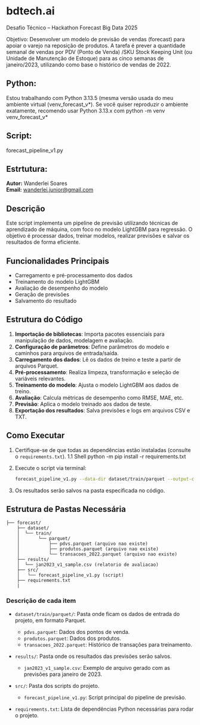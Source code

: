 # bdtech.ai
Desafio Técnico – Hackathon Forecast Big Data 2025

Objetivo:
Desenvolver um modelo de previsão de vendas (forecast) para apoiar o varejo na reposição de produtos. A tarefa é prever a quantidade semanal de vendas por PDV (Ponto de Venda) /SKU 
Stock Keeping Unit (ou Unidade de Manutenção de Estoque) para as cinco semanas de janeiro/2023, utilizando como base o histórico de vendas de 2022.

## Python: 
Estou trabalhando com Python 3.13.5 (mesma versão usada do meu ambiente virtual  (venv_forecast_v*). Se você quiser reproduzir o ambiente exatamente, recomendo usar Python 3.13.x com python -m venv venv_forecast_v* 

## Script:
forecast_pipeline_v1.py

## Estrtutura:

**Autor:** Wanderlei Soares  
**Email:** wanderlei.junior@gmail.com

## Descrição
Este script implementa um pipeline de previsão utilizando técnicas de aprendizado de máquina, com foco no modelo LightGBM para regressão. O objetivo é processar dados, treinar modelos, realizar previsões e salvar os resultados de forma eficiente.

## Funcionalidades Principais
- Carregamento e pré-processamento dos dados
- Treinamento do modelo LightGBM
- Avaliação de desempenho do modelo
- Geração de previsões
- Salvamento do resultado

## Estrutura do Código
1. **Importação de bibliotecas**: Importa pacotes essenciais para manipulação de dados, modelagem e avaliação.
2. **Configuração de parâmetros**: Define parâmetros do modelo e caminhos para arquivos de entrada/saída.
3. **Carregamento dos dados**: Lê os dados de treino e teste a partir de arquivos Parquet.
4. **Pré-processamento**: Realiza limpeza, transformação e seleção de variáveis relevantes.
5. **Treinamento do modelo**: Ajusta o modelo LightGBM aos dados de treino.
6. **Avaliação**: Calcula métricas de desempenho como RMSE, MAE, etc.
7. **Previsão**: Aplica o modelo treinado aos dados de teste.
8. **Exportação dos resultados**: Salva previsões e logs em arquivos CSV e TXT.

## Como Executar
1. Certifique-se de que todas as dependências estão instaladas (consulte o `requirements.txt`).
    1.1 Shell
        python -m pip install -r requirements.txt

2. Execute o script via terminal:
   
   ```bash
   forecast_pipeline_v1.py --data-dir dataset/train/parquet --output-csv results/jan2023_v1_sample.csv --validation-weeks 5 --forecast-weeks 5
   ```

3. Os resultados serão salvos na pasta especificada no código.

## Estrutura de Pastas Necessária

```
├── forecast/
    ├── dataset/
    │  └── train/
    │       └── parquet/
    │           ├── pdvs.parquet (arquivo nao existe)
    │           ├── produtos.parquet (arquivo nao existe)
    │           └── transacoes_2022.parquet (arquivo nao existe)
    ├── results/
    │  └── jan2023_v1_sample.csv (relatorio de avaliacao)
    ├── src/
    │   └── forecast_pipeline_v1.py (script)
    ├── requirements.txt
    |
```

### Descrição de cada item

- `dataset/train/parquet/`: Pasta onde ficam os dados de entrada do projeto, em formato Parquet.
    - `pdvs.parquet`: Dados dos pontos de venda.
    - `produtos.parquet`: Dados dos produtos.
    - `transacoes_2022.parquet`: Histórico de transações para treinamento.
- `results/`: Pasta onde os resultados das previsões serão salvos.
    - `jan2023_v1_sample.csv`: Exemplo de arquivo gerado com as previsões para janeiro de 2023.
- `src/`: Pasta dos scripts do projeto.
    - `forecast_pipeline_v1.py`: Script principal do pipeline de previsão.
    
- `requirements.txt`: Lista de dependências Python necessárias para rodar o projeto.


